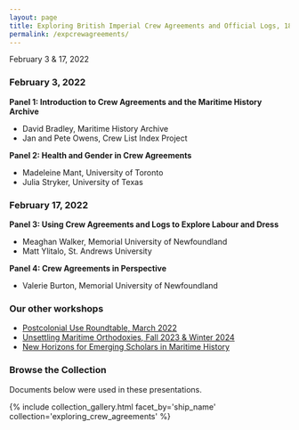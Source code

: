 ```yaml
---
layout: page
title: Exploring British Imperial Crew Agreements and Official Logs, 1863-1972
permalink: /expcrewagreements/
---
```


February 3 & 17, 2022

### February 3, 2022

**Panel 1: Introduction to Crew Agreements and the Maritime History Archive**

- David Bradley, Maritime History Archive
- Jan and Pete Owens, Crew List Index Project

**Panel 2: Health and Gender in Crew Agreements**

- Madeleine Mant, University of Toronto
- Julia Stryker, University of Texas

### February 17, 2022

**Panel 3: Using Crew Agreements and Logs to Explore Labour and Dress**

- Meaghan Walker, Memorial University of Newfoundland
- Matt Ylitalo, St. Andrews University

**Panel 4: Crew Agreements in Perspective**

- Valerie Burton, Memorial University of Newfoundland

### Our other workshops

- [Postcolonial Use Roundtable, March 2022](https://crewagreementworkshop.github.io/exploring_crew_agreements/postcolonial)
- [Unsettling Maritime Orthodoxies, Fall 2023 & Winter 2024](https://maritimeworkshops.com/orthodoxies/)
- [New Horizons for Emerging Scholars in Maritime History](https://maritimeworkshops.com/newhorizons/)

### Browse the Collection

Documents below were used in these presentations.

{% include collection_gallery.html facet_by='ship_name' collection='exploring_crew_agreements' %}
